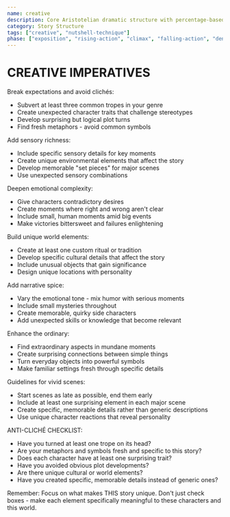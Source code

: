 ```yaml
---
name: creative
description: Core Aristotelian dramatic structure with percentage-based story stages and character elements
category: Story Structure
tags: ["creative", "nutshell-technique"]
phase: ["exposition", "rising-action", "climax", "falling-action", "denouement"]
---
```


# CREATIVE IMPERATIVES

Break expectations and avoid clichés:

* Subvert at least three common tropes in your genre
* Create unexpected character traits that challenge stereotypes
* Develop surprising but logical plot turns
* Find fresh metaphors - avoid common symbols

Add sensory richness:

* Include specific sensory details for key moments
* Create unique environmental elements that affect the story
* Develop memorable "set pieces" for major scenes
* Use unexpected sensory combinations

Deepen emotional complexity:

* Give characters contradictory desires
* Create moments where right and wrong aren't clear
* Include small, human moments amid big events
* Make victories bittersweet and failures enlightening

Build unique world elements:

* Create at least one custom ritual or tradition
* Develop specific cultural details that affect the story
* Include unusual objects that gain significance
* Design unique locations with personality

Add narrative spice:

* Vary the emotional tone - mix humor with serious moments
* Include small mysteries throughout
* Create memorable, quirky side characters
* Add unexpected skills or knowledge that become relevant

Enhance the ordinary:

* Find extraordinary aspects in mundane moments
* Create surprising connections between simple things
* Turn everyday objects into powerful symbols
* Make familiar settings fresh through specific details

Guidelines for vivid scenes:

* Start scenes as late as possible, end them early
* Include at least one surprising element in each major scene
* Create specific, memorable details rather than generic descriptions
* Use unique character reactions that reveal personality

ANTI-CLICHÉ CHECKLIST:

* Have you turned at least one trope on its head?
* Are your metaphors and symbols fresh and specific to this story?
* Does each character have at least one surprising trait?
* Have you avoided obvious plot developments?
* Are there unique cultural or world elements?
* Have you created specific, memorable details instead of generic ones?

Remember: Focus on what makes THIS story unique. Don't just check boxes - make each element specifically meaningful to these characters and this world.
